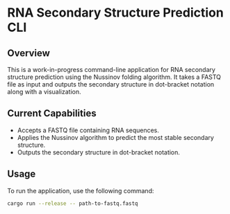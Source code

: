 # RNA Secondary Structure Prediction CLI

## Overview

This is a work-in-progress command-line application for RNA secondary structure prediction using the Nussinov folding algorithm. It takes a FASTQ file as input and outputs the secondary structure in dot-bracket notation along with a visualization.

## Current Capabilities

- Accepts a FASTQ file containing RNA sequences.
- Applies the Nussinov algorithm to predict the most stable secondary structure.
- Outputs the secondary structure in dot-bracket notation.

## Usage

To run the application, use the following command:

```bash
cargo run --release -- path-to-fastq.fastq
